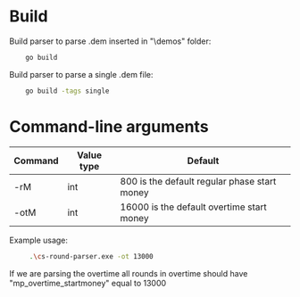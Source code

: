 # Build
Build parser to parse .dem inserted in "\demos" folder:
```sh
    go build
```

Build parser to parse a single .dem file:
```sh
    go build -tags single
```

# Command-line arguments

| Command | Value type | Default |
|---|---|---|
| -rM | int | 800 is the default regular phase start money |
| -otM | int | 16000 is the default overtime start money |

Example usage:
```sh
     .\cs-round-parser.exe -ot 13000
```

If we are parsing the overtime all rounds in overtime should have "mp_overtime_startmoney" equal to 13000

